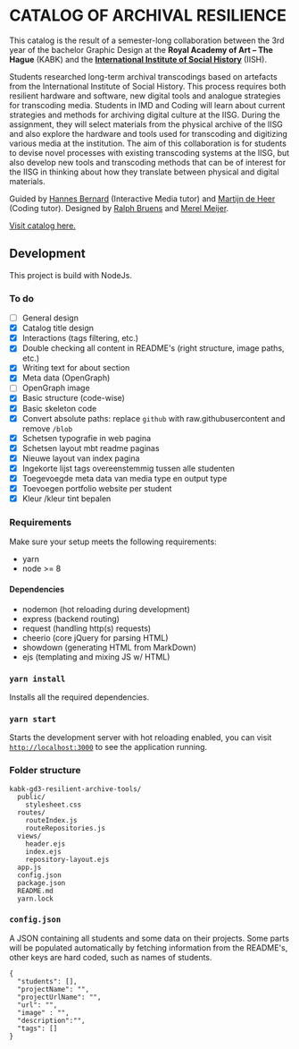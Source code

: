 # **CATALOG OF ARCHIVAL RESILIENCE**
This catalog is the result of a semester-long collaboration between the 3rd year of the bachelor Graphic Design at the **Royal Academy of Art – The Hague** (KABK) and the **[International Institute of Social History](https://iisg.amsterdam/nl)** (IISH).

Students researched long-term archival transcodings based on artefacts from the International Institute of Social History. This process requires both resilient hardware and software, new digital tools and analogue strategies for transcoding media. Students in IMD and Coding will learn about current strategies and methods for archiving digital culture at the IISG. During the assignment, they will select materials from the physical archive of the IISG and also explore the hardware and tools used for transcoding and digitizing various media at the institution. The aim of this collaboration is for students to devise novel processes with existing transcoding systems at the IISG, but also develop new tools and transcoding methods that can be of interest for the IISG in thinking about how they translate between physical and digital materials.

Guided by [Hannes Bernard](http://www.sulsolsal.com) (Interactive Media tutor) and [Martijn de Heer](http://www.aptoptout.studio) (Coding tutor). Designed by [Ralph Bruens](http://ralphbruens.com) and [Merel Meijer](http://merelmeijer.com).

[Visit catalog here.](https://catalog-of-archival-resilience.herokuapp.com/)

## Development
This project is build with NodeJs.

### To do

- [ ] General design
- [x] Catalog title design
- [x] Interactions (tags filtering, etc.)
- [x] Double checking all content in README's (right structure, image paths, etc.)
- [x] Writing text for about section
- [x] Meta data (OpenGraph)
- [ ] OpenGraph image
- [x] Basic structure (code-wise)
- [x] Basic skeleton code 
- [x] Convert absolute paths: replace `github` with raw.githubusercontent and remove `/blob`
- [x] Schetsen typografie in web pagina
- [x] Schetsen layout mbt readme paginas
- [x] Nieuwe layout van index pagina
- [x] Ingekorte lijst tags overeenstemmig tussen alle studenten
- [x] Toegevoegde meta data van media type en output type
- [x] Toevoegen portfolio website per student
- [x] Kleur /kleur tint bepalen

### Requirements
Make sure your setup meets the following requirements:

- yarn
- node >= 8

#### Dependencies

- nodemon (hot reloading during development)
- express (backend routing)
- request (handling http(s) requests)
- cheerio (core jQuery for parsing HTML)
- showdown (generating HTML from MarkDown)
- ejs (templating and mixing JS w/ HTML)

### `yarn install`

Installs all the required dependencies.

### `yarn start`
Starts the development server with hot reloading enabled, you can visit [`http://localhost:3000`](http://localhost:3000) to see the application running.

### Folder structure
```
kabk-gd3-resilient-archive-tools/
  public/
    stylesheet.css
  routes/
    routeIndex.js
    routeRepositories.js
  views/
    header.ejs
    index.ejs
    repository-layout.ejs
  app.js
  config.json
  package.json
  README.md
  yarn.lock
```
### `config.json`
A JSON containing all students and some data on their projects. Some parts will be populated automatically by fetching information from the README's, other keys are hard coded, such as names of students.

```
{
  "students": [],
  "projectName": "",
  "projectUrlName": "",
  "url": "",
  "image" : "",
  "description":"",
  "tags": []
}
```
